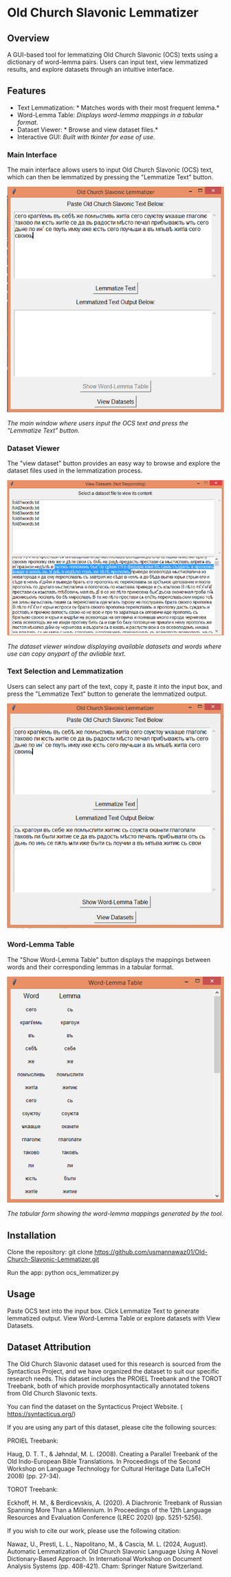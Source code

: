 # Old Church Slavonic Lemmatizer

## Overview

A GUI-based tool for lemmatizing Old Church Slavonic (OCS) texts using a dictionary of word-lemma pairs. Users can input text, view lemmatized results, and explore datasets through 
an intuitive interface.

## Features

* Text Lemmatization: 
                  * Matches words with their most frequent lemma.*
* Word-Lemma Table: 
                  *Displays word-lemma mappings in a tabular format.*
* Dataset Viewer:
                   * Browse and view dataset files.*
* Interactive GUI: 
                  *Built with tkinter for ease of use.*

### Main Interface
The main interface allows users to input Old Church Slavonic (OCS) text, which can then be lemmatized by pressing the "Lemmatize Text" button.

![Main Interface](interface/interface.png)

*The main window where users input the OCS text and press the "Lemmatize Text" button.*

### Dataset Viewer
The "view dataset" button provides an easy way to browse and explore the dataset files used in the lemmatization process.

![Dataset Viewer](interface/Datasetview2.png)

*The dataset viewer window displaying available datasets and words where use can copy anypart of the avliable text.*

### Text Selection and Lemmatization
Users can select any part of the text, copy it, paste it into the input box, and press the "Lemmatize Text" button to generate the lemmatized output.

![Text Selection and Lemmatization](interface/ouput.png)


### Word-Lemma Table
The "Show Word-Lemma Table" button displays the mappings between words and their corresponding lemmas in a tabular format.

![Word Lemma Table](interface/table.png)

*The tabular form showing the word-lemma mappings generated by the tool.*



## Installation
Clone the repository:
git clone https://github.com/usmannawaz01/Old-Church-Slavonic-Lemmatizer.git

Run the app:
python ocs_lemmatizer.py


## Usage

Paste OCS text into the input box.
Click Lemmatize Text to generate lemmatized output.
View Word-Lemma Table or explore datasets with View Datasets.


## Dataset Attribution
The Old Church Slavonic dataset used for this research is sourced from the Syntacticus Project, and we have organized the dataset to suit our specific research needs.
This dataset includes the PROIEL Treebank and the TOROT Treebank, both of which provide morphosyntactically annotated tokens from Old Church Slavonic texts.

You can find the dataset on the Syntacticus Project Website. ( https://syntacticus.org/)

If you are using any part of this dataset, please cite the following sources:

PROIEL Treebank:

Haug, D. T. T., & Jøhndal, M. L. (2008). Creating a Parallel Treebank of the Old Indo-European Bible Translations. In Proceedings of the Second Workshop on Language Technology for Cultural Heritage Data (LaTeCH 2008) (pp. 27-34). 

TOROT Treebank:

Eckhoff, H. M., & Berdicevskis, A. (2020). A Diachronic Treebank of Russian Spanning More Than a Millennium. In Proceedings of the 12th Language Resources and Evaluation Conference (LREC 2020) (pp. 5251-5256).

If you wish to cite our work, please use the following citation:

Nawaz, U., Presti, L. L., Napolitano, M., & Cascia, M. L. (2024, August). Automatic Lemmatization of Old Church Slavonic Language Using A Novel Dictionary-Based Approach. In International Workshop on Document Analysis Systems (pp. 408-421). Cham: Springer Nature Switzerland.






